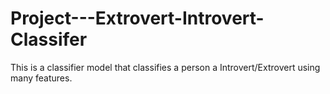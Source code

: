# Project---Extrovert-Introvert-Classifer
This is a classifier model that classifies a person a Introvert/Extrovert using many features.
